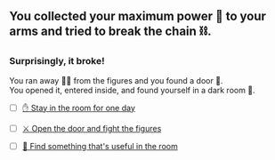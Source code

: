 ## You collected your maximum power 💪 to your arms and tried to break the chain ⛓️. 
### Surprisingly, it broke!

You ran away 🏃‍♂️ from the figures and you found a door 🚪. <br> You opened it, entered inside, and found yourself in a dark room 👀.

- [ ] [✋ Stay in the room for one day](../2/2-A.md)

- [ ] [⚔️ Open the door and fight the figures](1-CB.md)

- [ ] [🧰 Find something that's useful in the room](../2/2.md)
